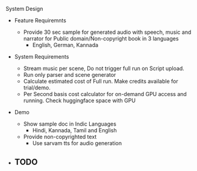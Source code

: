 System Design


- Feature Requiremnts
    - Provide 30 sec sample for generated audio with speech, music and narrator for Public domain/Non-copyright book in 3 languages
        - English, German, Kannada

- System Requirements
    - Stream music per scene, Do not trigger full run on Script upload.
    - Run only parser and scene generator
    - Calculate estimated cost of Full run.  Make credits available for trial/demo.
    - Per Second basis cost calculator for on-demand GPU access and running. Check huggingface space with GPU

- Demo
    - Show sample doc in Indic Languages
        - Hindi, Kannada, Tamil and English
    - Provide non-copyrighted text
        - Use sarvam tts for audio generation
- TODO
  - 